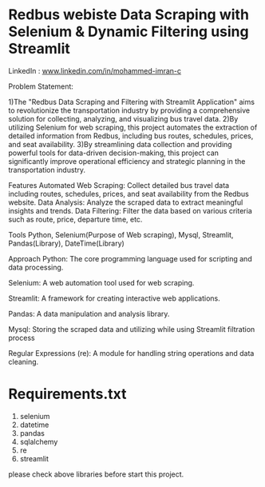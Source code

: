 # Redbus webiste Data Scraping with Selenium & Dynamic Filtering using Streamlit

LinkedIn : www.linkedin.com/in/mohammed-imran-c

Problem Statement:

1)The "Redbus Data Scraping and Filtering with Streamlit Application" aims to revolutionize the transportation industry by providing a comprehensive solution for collecting, analyzing, and visualizing bus travel data. 
2)By utilizing Selenium for web scraping, this project automates the extraction of detailed information from Redbus, including bus routes, schedules, prices, and seat availability. 
3)By streamlining data collection and providing powerful tools for data-driven decision-making, this project can significantly improve operational efficiency and strategic planning in the transportation industry.

Features Automated Web Scraping: Collect detailed bus travel data including routes, schedules, prices, and seat availability from the Redbus website. Data Analysis: Analyze the scraped data to extract meaningful insights and trends. Data Filtering: Filter the data based on various criteria such as route, price, departure time, etc.

Tools Python, Selenium(Purpose of Web scraping), Mysql, Streamlit, Pandas(Library), DateTime(Library)

Approach Python: The core programming language used for scripting and data processing.

Selenium: A web automation tool used for web scraping.

Streamlit: A framework for creating interactive web applications.

Pandas: A data manipulation and analysis library.

Mysql: Storing the scraped data and utilizing while using Streamlit filtration process

Regular Expressions (re): A module for handling string operations and data cleaning.

# Requirements.txt

1. selenium
2. datetime
3. pandas
4. sqlalchemy
5. re
6. streamlit

please check above libraries before start this project.

